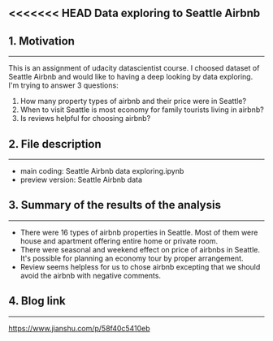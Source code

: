 <<<<<<< HEAD
Data exploring to Seattle Airbnb
--------------------------------

## 1. Motivation
-------------------------------
This is an assignment of udacity datascientist course. I choosed dataset of Seattle Airbnb and would like to having a deep looking by data exploring. I'm trying to answer 3 questions:
1. How many property types of airbnb and their price were in Seattle?
2. When to visit Seattle is most economy for family tourists living in airbnb?
3. Is reviews helpful for choosing airbnb?

## 2. File description
--------------------------------
- main coding: Seattle Airbnb data exploring.ipynb
- preview version: Seattle Airbnb data 

## 3. Summary of the results of the analysis
------------------------------------------------
- There were 16 types of airbnb properties in Seattle. Most of them were house and apartment offering entire home or private room.
- There were seasonal and weekend effect on price of airbnbs in Seattle. It's possible for planning an economy tour by proper arrangement.
- Review seems helpless for us to chose airbnb excepting that we should avoid the airbnb with negative comments.

## 4. Blog link
----------------------------------------
https://www.jianshu.com/p/58f40c5410eb



